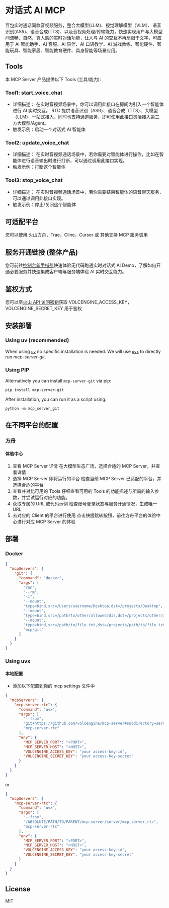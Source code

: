# 对话式 AI MCP

豆包实时通话同款音视频服务，整合大模型(LLM)、视觉理解模型（VLM）、语音识别(ASR)、语音合成(TTS)、以及音视频处理/传输能力，快速实现用户与大模型间流畅、自然、真人感的实时对话功能，让人与 AI 的交互不再局限于文字，可应用于 AI 智能助手、AI 客服、AI 陪伴、AI 口语教学、AI 游戏教练、智能硬件、智能玩具、智能家居、智能教育硬件、具身智能等场景应用。

## Tools

本 MCP Server 产品提供以下 Tools (工具/能力):

### Tool1: start_voice_chat

- 详细描述：
  在实时音视频场景中，你可以调用此接口在房间内引入一个智能体进行 AI 实时交互。
  RTC 提供语音识别（ASR）、语音合成（TTS）、大模型（LLM） 一站式接入，同时也支持通道服务，即可使用此接口灵活接入第三方大模型/Agent。
- 触发示例：启动一个对话式 AI 智能体

### Tool2: update_voice_chat

- 详细描述：
  在实时音视频通话场景中，若你需要对智能体进行操作，比如在智能体进行语音输出时进行打断，可以通过调用此接口实现。
- 触发示例：打断这个智能体

### Tool3: stop_voice_chat

- 详细描述：
  在实时音视频通话场景中，若你需要结束智能体的语音聊天服务，可以通过调用此接口实现。
- 触发示例：停止/关闭这个智能体

## 可适配平台

您可以使用 火山方舟，Trae，Cline，Cursor 或 其他支持 MCP 服务调用

## 服务开通链接 (整体产品)

您可前往[控制台新手指引](https://console.volcengine.com/rtc/aigc/run?from=mcp)快速体验无代码跑通实时对话式 AI Demo，了解如何开通必要服务并快速集成客户端与服务端体验 AI 实时交互能力。

## 鉴权方式

您可以至[火山 API 访问密钥](https://console.volcengine.com/iam/keymanage)获取 VOLCENGINE_ACCESS_KEY，VOLCENGINE_SECRET_KEY 用于鉴权

## 安装部署

### Using uv (recommended)

When using [`uv`](https://docs.astral.sh/uv/) no specific installation is needed. We will
use [`uvx`](https://docs.astral.sh/uv/guides/tools/) to directly run _mcp-server-git_.

### Using PIP

Alternatively you can install `mcp-server-git` via pip:

```
pip install mcp-server-git
```

After installation, you can run it as a script using:

```
python -m mcp_server_git
```

## 在不同平台的配置

### 方舟

#### 体验中心

1. 查看 MCP Server 详情
   在大模型生态广场，选择合适的 MCP Server，并查看详情
2. 选择 MCP Server 即将运行的平台
   检查当前 MCP Server 已适配的平台，并选择合适的平台
3. 查看并对比可用的 Tools
   仔细查看可用的 Tools 的功能描述与所需的输入参数，并尝试运行对应的功能。
4. 获取专属的 URL 或代码示例
   检查账号登录状态与服务开通情况，生成唯一 URL
5. 去对应的 Client 的平台进行使用
   点击快捷跳转按钮，前往方舟平台的体验中心进行对应 MCP Server 的体验

## 部署

### Docker

```json
{
  "mcpServers": {
    "git": {
      "command": "docker",
      "args": [
        "run",
        "--rm",
        "-i",
        "--mount",
        "type=bind,src=/Users/username/Desktop,dst=/projects/Desktop",
        "--mount",
        "type=bind,src=/path/to/other/allowed/dir,dst=/projects/other/allowed/dir,ro",
        "--mount",
        "type=bind,src=/path/to/file.txt,dst=/projects/path/to/file.txt",
        "mcp/git"
      ]
    }
  }
}
```

### Using uvx

#### 本地配置

- 添加以下配置到你的 mcp settings 文件中

```json
{
  "mcpServers": {
    "mcp-server-rtc": {
      "command": "uvx",
      "args": [
        "--from",
        "git+https://github.com/volcengine/mcp-server#subdirectory=server/mcp_server_rtc",
        "mcp-server-rtc"
      ],
      "env": {
        "MCP_SERVER_PORT": "<PORT>",
        "MCP_SERVER_HOST": "<HOST>",
        "VOLCENGINE_ACCESS_KEY": "your access-key-id",
        "VOLCENGINE_SECRET_KEY": "your access-key-secret"
      }
    }
  }
}
```

or

```json
{
  "mcpServers": {
    "mcp-server-rtc": {
      "command": "uvx",
      "args": [
        "--from",
        "/ABSOLUTE/PATH/TO/PARENT/mcp-server/server/mcp_server_rtc",
        "mcp-server-rtc"
      ],
      "env": {
        "MCP_SERVER_PORT": "<PORT>",
        "MCP_SERVER_HOST": "<HOST>",
        "VOLCENGINE_ACCESS_KEY": "your access-key-id",
        "VOLCENGINE_SECRET_KEY": "your access-key-secret"
      }
    }
  }
}
```

## License

MIT
